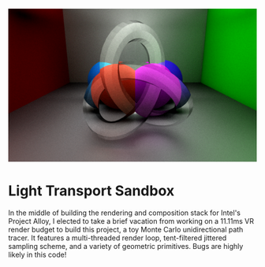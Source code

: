 <p align="center">
  <img src="https://raw.githubusercontent.com/ddiakopoulos/light-transport/master/assets/1024_spp.png"/>
</p>

# Light Transport Sandbox

In the middle of building the rendering and composition stack for Intel's Project Alloy, I elected to take a brief vacation from working on a 11.11ms VR render budget to build this project, a toy Monte Carlo unidirectional path tracer. It features a multi-threaded render loop, tent-filtered jittered sampling scheme, and a variety of geometric primitives. Bugs are highly likely in this code!